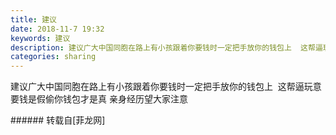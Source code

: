 ```yaml
---
title: 建议
date: 2018-11-7 19:32
keywords: 建议
description: 建议广大中国同胞在路上有小孩跟着你要钱时一定把手放你的钱包上  这帮逼玩意要钱是假偷你钱包才是真 亲身经历望大家注意
categories: sharing
---
```

<td class="t_f" id="postmessage_2234149">

建议广大中国同胞在路上有小孩跟着你要钱时一定把手放你的钱包上  这帮逼玩意要钱是假偷你钱包才是真 亲身经历望大家注意<br/>
</td>
###### 转载自[菲龙网]